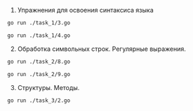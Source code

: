 1. Упражнения для освоения синтаксиса языка

```bash
go run ./task_1/3.go
```
```bash
go run ./task_1/4.go
```

2. Обработка символьных строк. Регулярные выражения.
```bash
go run ./task_2/8.go
```
```bash
go run ./task_2/9.go
```

3. Структуры. Методы.
```bash
go run ./task_3/2.go
```
